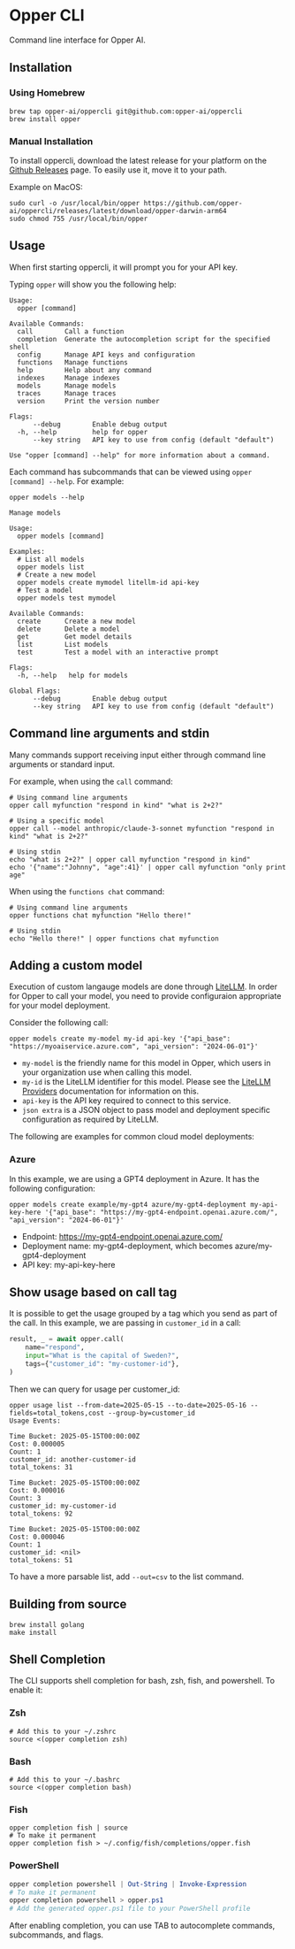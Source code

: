 # Opper CLI

Command line interface for Opper AI.

## Installation

### Using Homebrew

```shell
brew tap opper-ai/oppercli git@github.com:opper-ai/oppercli
brew install opper
```

### Manual Installation

To install oppercli, download the latest release for your platform on the [Github Releases](https://github.com/opper-ai/oppercli/releases) page. To easily use it, move it to your path.

Example on MacOS:

```shell
sudo curl -o /usr/local/bin/opper https://github.com/opper-ai/oppercli/releases/latest/download/opper-darwin-arm64
sudo chmod 755 /usr/local/bin/opper
```

## Usage

When first starting oppercli, it will prompt you for your API key.

Typing `opper` will show you the following help:

```
Usage:
  opper [command]

Available Commands:
  call        Call a function
  completion  Generate the autocompletion script for the specified shell
  config      Manage API keys and configuration
  functions   Manage functions
  help        Help about any command
  indexes     Manage indexes
  models      Manage models
  traces      Manage traces
  version     Print the version number

Flags:
      --debug        Enable debug output
  -h, --help         help for opper
      --key string   API key to use from config (default "default")

Use "opper [command] --help" for more information about a command.
```

Each command has subcommands that can be viewed using `opper [command] --help`. For example:

```
opper models --help

Manage models

Usage:
  opper models [command]

Examples:
  # List all models
  opper models list
  # Create a new model
  opper models create mymodel litellm-id api-key
  # Test a model
  opper models test mymodel

Available Commands:
  create      Create a new model
  delete      Delete a model
  get         Get model details
  list        List models
  test        Test a model with an interactive prompt

Flags:
  -h, --help   help for models

Global Flags:
      --debug        Enable debug output
      --key string   API key to use from config (default "default")
```

## Command line arguments and stdin

Many commands support receiving input either through command line arguments or standard input.

For example, when using the `call` command:

```shell
# Using command line arguments
opper call myfunction "respond in kind" "what is 2+2?"

# Using a specific model
opper call --model anthropic/claude-3-sonnet myfunction "respond in kind" "what is 2+2?"

# Using stdin
echo "what is 2+2?" | opper call myfunction "respond in kind"
echo '{"name":"Johnny", "age":41}' | opper call myfunction "only print age"
```

When using the `functions chat` command:

```shell
# Using command line arguments
opper functions chat myfunction "Hello there!"

# Using stdin
echo "Hello there!" | opper functions chat myfunction
```

## Adding a custom model

Execution of custom langauge models are done through [LiteLLM](https://docs.litellm.ai/docs/providers). In order for Opper to call your model, you need to provide configuraion appropriate for your model deployment.

Consider the following call:

```shell
opper models create my-model my-id api-key '{"api_base": "https://myoaiservice.azure.com", "api_version": "2024-06-01"}'
```

- `my-model` is the friendly name for this model in Opper, which users in your organization use when calling this model.
- `my-id` is the LiteLLM identifier for this model. Please see the [LiteLLM Providers](https://docs.litellm.ai/docs/providers) documentation for information on this.
- `api-key` is the API key required to connect to this service.
- `json extra` is a JSON object to pass model and deployment specific configuration as required by LiteLLM.

The following are examples for common cloud model deployments:

### Azure

In this example, we are using a GPT4 deployment in Azure. It has the following configuration:

```shell
opper models create example/my-gpt4 azure/my-gpt4-deployment my-api-key-here '{"api_base": "https://my-gpt4-endpoint.openai.azure.com/", "api_version": "2024-06-01"}'
```

- Endpoint: https://my-gpt4-endpoint.openai.azure.com/
- Deployment name: my-gpt4-deployment, which becomes azure/my-gpt4-deployment
- API key: my-api-key-here

## Show usage based on call tag

It is possible to get the usage grouped by a tag which you send as part of the call. In this example, we are passing in `customer_id` in a call:

```python
result, _ = await opper.call(
    name="respond",
    input="What is the capital of Sweden?",
    tags={"customer_id": "my-customer-id"},
)
```

Then we can query for usage per customer_id:

```
opper usage list --from-date=2025-05-15 --to-date=2025-05-16 --fields=total_tokens,cost --group-by=customer_id
Usage Events:

Time Bucket: 2025-05-15T00:00:00Z
Cost: 0.000005
Count: 1
customer_id: another-customer-id
total_tokens: 31

Time Bucket: 2025-05-15T00:00:00Z
Cost: 0.000016
Count: 3
customer_id: my-customer-id
total_tokens: 92

Time Bucket: 2025-05-15T00:00:00Z
Cost: 0.000046
Count: 1
customer_id: <nil>
total_tokens: 51
```

To have a more parsable list, add `--out=csv` to the list command.

## Building from source

```shell
brew install golang
make install
```

## Shell Completion

The CLI supports shell completion for bash, zsh, fish, and powershell. To enable it:

### Zsh
```shell
# Add this to your ~/.zshrc
source <(opper completion zsh)
```

### Bash
```shell
# Add this to your ~/.bashrc
source <(opper completion bash)
```

### Fish
```shell
opper completion fish | source
# To make it permanent
opper completion fish > ~/.config/fish/completions/opper.fish
```

### PowerShell
```powershell
opper completion powershell | Out-String | Invoke-Expression
# To make it permanent
opper completion powershell > opper.ps1
# Add the generated opper.ps1 file to your PowerShell profile
```

After enabling completion, you can use TAB to autocomplete commands, subcommands, and flags.